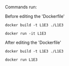 Commands run:

Before editing the 'Dockerfile'
```
docker build -t L1E3 ./L1E3

docker run -it L1E3
```

After editing the 'Dockerfile'
```
docker build -t L1E3 ./L1E3

docker run L1E3
```